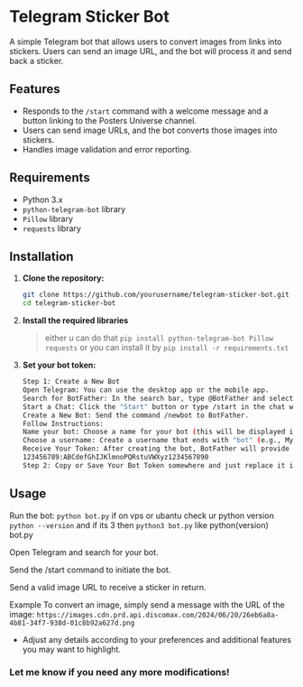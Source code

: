 # Telegram Sticker Bot

A simple Telegram bot that allows users to convert images from links into stickers. Users can send an image URL, and the bot will process it and send back a sticker.

## Features

- Responds to the `/start` command with a welcome message and a button linking to the Posters Universe channel.
- Users can send image URLs, and the bot converts those images into stickers.
- Handles image validation and error reporting.

## Requirements

- Python 3.x
- `python-telegram-bot` library
- `Pillow` library
- `requests` library

## Installation

1. **Clone the repository:**
   ```bash
   git clone https://github.com/yourusername/telegram-sticker-bot.git
   cd telegram-sticker-bot
2. **Install the required libraries**
   > either u can do that
   `
   pip install python-telegram-bot Pillow requests
   `
   > or you can install it by
   `pip install -r requirements.txt`
3. **Set your bot token:**
   ```bash
   Step 1: Create a New Bot
   Open Telegram: You can use the desktop app or the mobile app.
   Search for BotFather: In the search bar, type @BotFather and select the official bot.
   Start a Chat: Click the "Start" button or type /start in the chat with BotFather.
   Create a New Bot: Send the command /newbot to BotFather.
   Follow Instructions:
   Name your bot: Choose a name for your bot (this will be displayed in contact details).
   Choose a username: Create a username that ends with "bot" (e.g., MyAwesomeBot).
   Receive Your Token: After creating the bot, BotFather will provide you with a token. It will look something like this:
   123456789:ABCdefGhIJKlmnoPQRstuVWXyz1234567890
   Step 2: Copy or Save Your Bot Token somewhere and just replace it in bot.py
   ```
## Usage
Run the bot:
`python bot.py`
if on vps or ubantu check ur python version `python --version` and if its 3 then `python3 bot.py` like python(version) bot.py

Open Telegram and search for your bot.

Send the /start command to initiate the bot.

Send a valid image URL to receive a sticker in return.

Example
To convert an image, simply send a message with the URL of the image:
`https://images.cdn.prd.api.discomax.com/2024/06/20/26eb6a8a-4b81-34f7-938d-01c8b92a627d.png`

- Adjust any details according to your preferences and additional features you may want to highlight. 

### Let me know if you need any more modifications!

